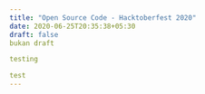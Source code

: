 ```yaml
---
title: "Open Source Code - Hacktoberfest 2020"
date: 2020-06-25T20:35:38+05:30
draft: false
bukan draft

testing

test
---
```


